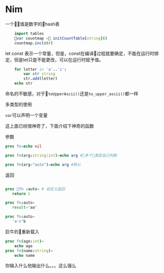 # Nim

一个值是数字的hash表

```nim
    import tables
    var countmap = initCountTable[string]()
    countmap.inc(str)
```


let const 表示一个常量，但是，const在编译过程就要确定，不能在运行时绑定，但是let只是不能更改，可以在运行时赋予值。



```nim
    for letter in 'a'..'z':
        var str string
        str.add(letter)
    echo str
```

命名的不敏感，对于`toUpperAscii()`还是`to_upper_ascii()`都一样


多类型的使用

`var`可以声明一个变量


这上面已经很神奇了，下面介绍下神奇的函数

参数

```nim
proc fn=echo nil

proc fn(arg:string|int)=echo arg #多个类型自己判断

proc fn(arg="auto")=echo arg #默认

```

返回
 ```nim

proc fn :auto= # 自定义返回
    return 1

proc fn:auto=
    result='aa'

proc fn:auto=
    'a'&'b
 ```

 巨牛的重新载入

```nim
proc fn(age:int)=
    echo age
proc fn(name:string)=
    echo name
```
你输入什么他输出什么。。。这么强么